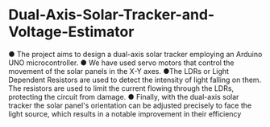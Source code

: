 # Dual-Axis-Solar-Tracker-and-Voltage-Estimator
● The project aims to design a dual-axis solar tracker employing an Arduino UNO microcontroller.
● We have used servo motors that control the movement of the solar panels in the X-Y axes.
●The LDRs or Light Dependent Resistors are used to detect the intensity of light falling on them. The resistors are used to limit the current flowing through the LDRs, protecting the circuit from damage.
● Finally, with the dual-axis solar tracker the solar panel's orientation can be adjusted precisely to face the light source, which results in a notable improvement in their efficiency
